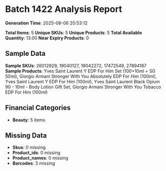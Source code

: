 # Batch 1422 Analysis Report

**Generation Time**: 2025-08-06 20:53:12

**Total Items**: 5
**Unique SKUs**: 5
**Unique Products**: 5
**Total Available Quantity**: 13.00
**Near Expiry Products**: 0

## Sample Data
**Sample SKUs**: 26012929, 19040127, 19042272, 17472549, 27894187
**Sample Products**: Yves Saint Laurent Y EDP For Him Set (100+10ml + SG 50ml), Giorgio Armani Stronger With You Absolutely EDP For Him (100ml), Yves Saint Laurent Y EDP For Him (100ml), Yves Saint Laurent Black Opium 90 - 10ml - Body Lotion Gift Set, Giorgio Armani Stronger With You Tobacco EDP For Him (100ml)

## Financial Categories
- **Beauty**: 5 items

## Missing Data
- **Skus**: 0 missing
- **Product_ids**: 0 missing
- **Product_names**: 0 missing
- **Barcodes**: 3 missing
